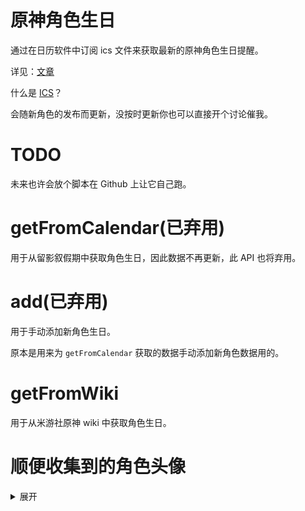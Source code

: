 # 原神角色生日
通过在日历软件中订阅 ics 文件来获取最新的原神角色生日提醒。

详见：[文章]()

什么是 [ICS](https://zh.wikipedia.org/wiki/ICalendar)？

会随新角色的发布而更新，没按时更新你也可以直接开个讨论催我。


# TODO
未来也许会放个脚本在 Github 上让它自己跑。


# getFromCalendar(已弃用)
用于从留影叙假期中获取角色生日，因此数据不再更新，此 API 也将弃用。

# add(已弃用)
用于手动添加新角色生日。

原本是用来为 `getFromCalendar` 获取的数据手动添加新角色数据用的。

# getFromWiki
用于从米游社原神 wiki 中获取角色生日。


# 顺便收集到的角色头像
<details>
<summary>展开</summary>

![角色1](https://webstatic.mihoyo.com/upload/static-resource/2022/02/24/05679c9962fd54a4de2666d3bef2a134_2427497782284089493.png)
![角色2](https://webstatic.mihoyo.com/upload/static-resource/2022/02/24/66042545a052ebf57a0c631e7d446090_4203031452652142260.png)
![角色3](https://webstatic.mihoyo.com/upload/static-resource/2022/02/24/2a96bca659bcb6951f81737e1a7a3a93_5782948101374592251.png)
![角色4](https://webstatic.mihoyo.com/upload/static-resource/2023/05/26/06f8af712227267d912df1d57d168174_6981528938140917044.png)
![角色5](https://webstatic.mihoyo.com/upload/static-resource/2022/12/16/149d46e87b7805b916f24d8fa426dc4f_7980041467691988039.png)
![角色6](https://webstatic.mihoyo.com/upload/static-resource/2022/02/24/22204dda59512c8a5b35d20c017a5193_1871773170805398287.png)
![角色7](https://webstatic.mihoyo.com/upload/static-resource/2022/02/24/dd311c7d5598ea1b62f6a57e35597aa4_4480671453733501864.png)
![角色8](https://webstatic.mihoyo.com/upload/static-resource/2022/02/24/1987e71779ee95abef18be97b79e0104_4521215417254992430.png)
![角色9](https://webstatic.mihoyo.com/upload/static-resource/2023/01/18/aa946c056451c6280e7718571d1cfa8c_2141826118635568897.png)
![角色10](https://fastcdn.mihoyo.com/static-resource-v2/2023/08/17/3be7d0575e32f46172ba95a97a647856_3883052919929914724.png)
![角色11](https://fastcdn.mihoyo.com/static-resource-v2/2023/08/17/adfd562a6ab78c04fa38f5aed4091c0c_6090118550113251285.png)
![角色12](https://webstatic.mihoyo.com/upload/static-resource/2022/03/14/f1b50706030675277cafd6bbf3f7823f_3094026770145526314.png)
![角色13](https://webstatic.mihoyo.com/upload/static-resource/2022/02/24/4ec7ddb18da3556c9c72b0ada7697ecf_4860846387056216251.png)
![角色14](https://webstatic.mihoyo.com/upload/static-resource/2022/02/24/04b61b747ddb7507c3c9aa6d1b41997d_6466358702657229529.png)
![角色15](https://webstatic.mihoyo.com/upload/static-resource/2022/02/24/11df1956c9afddc976871f5cd18f3e55_1882264082162153303.png)
![角色16](https://webstatic.mihoyo.com/upload/static-resource/2022/03/30/0496e0c13ca5fa8f378fc55df1eea3fe_4076052981305794654.png)
![角色17](https://webstatic.mihoyo.com/upload/static-resource/2023/01/18/7d2c2316efb1c8095695361e8ffac76e_5024352982681421540.png)
![角色18](https://webstatic.mihoyo.com/upload/static-resource/2022/03/14/eea6ce40cb37799f89e97dbadf9157d4_1880203548262197077.png)
![角色19](https://webstatic.mihoyo.com/upload/static-resource/2022/02/24/1f921c6295f98f98c6dbcb8c72d0a32d_920080275698026207.png)
![角色20](https://webstatic.mihoyo.com/upload/static-resource/2022/09/13/ed74fcd862ff9bc4d73347724e8ba693_7444591801787948295.png)
![角色21](https://webstatic.mihoyo.com/upload/static-resource/2023/03/01/ee30eb223c696985e7f66bbb123a2285_5269618229783031045.png)
![角色22](https://webstatic.mihoyo.com/upload/static-resource/2023/05/26/0db84d2600e52e87e863535622febb9d_9065720012393184544.png)
![角色23](https://fastcdn.mihoyo.com/static-resource-v2/2023/11/08/3d242260e049500bc3ad1ff4793f9569_6339574078137157086.png)
![角色24](https://webstatic.mihoyo.com/upload/static-resource/2022/02/24/f7b2718beeb8aa5b6573bd4e1d9463b9_3495984559760798145.png)
![角色25](https://webstatic.mihoyo.com/upload/static-resource/2022/02/24/30bc73cc884f78655d0e9c729c865f43_2572415383439957784.png)
![角色26](https://webstatic.mihoyo.com/upload/static-resource/2022/02/24/1f9b0724ab51b5181e3a5f7269e549d6_767077575275095470.png)
![角色27](https://webstatic.mihoyo.com/upload/static-resource/2022/09/13/83a9c296217893e9af675497f8aa6f85_7316921063422802893.png)
![角色28](https://webstatic.mihoyo.com/upload/static-resource/2022/11/21/56151c2f9e79d9efb4489be04afb4639_2964652110904806138.png)
![角色29](https://webstatic.mihoyo.com/upload/static-resource/2022/02/24/9b145c0c4d88bc2929ea99d0534b812f_5583948209845106042.png)
![角色30](https://webstatic.mihoyo.com/upload/static-resource/2022/03/14/0dd41810b5d35e54e54c9df256b95bde_8244826722190419121.png)
![角色31](https://webstatic.mihoyo.com/upload/static-resource/2022/02/24/78ebb331495385322de259ee80f82492_7775816679283264612.png)
![角色32](https://webstatic.mihoyo.com/upload/static-resource/2022/02/24/f634af08084be0a075bf5b03776157ba_5538059042307006334.png)
![角色33](https://webstatic.mihoyo.com/upload/static-resource/2022/02/24/c6f6c4d0beef79e456671bd54e22371c_7132785758367907766.png)
![角色34](https://webstatic.mihoyo.com/upload/static-resource/2022/02/24/33594d138995e8dcd18ef6eca21e29e1_5833973899387063282.png)
![角色35](https://webstatic.mihoyo.com/upload/static-resource/2022/02/24/ad570995be64c8662c1ba95ab5af1d5c_4512120573239183654.png)
![角色36](https://webstatic.mihoyo.com/upload/static-resource/2022/11/21/dfb2cb828138c8b79390ba5e10f2ffd2_1575691290377981976.png)
![角色37](https://webstatic.mihoyo.com/upload/static-resource/2022/02/24/40ac5e95d40ceb392e83582d7f2817a9_8078446689869362867.png)
![角色38](https://webstatic.mihoyo.com/upload/static-resource/2022/02/24/14d919badc3ce82ea4396545f2dd6027_391183174961162855.png)
![角色39](https://webstatic.mihoyo.com/upload/static-resource/2022/02/24/eaf5281d523d1c825f1b8b9625312601_2965241403901684959.png)
![角色40](https://webstatic.mihoyo.com/upload/static-resource/2022/02/24/6d12d1f75f8f30f576d371ef1f818885_1496180927996923875.png)
![角色41](https://webstatic.mihoyo.com/upload/static-resource/2022/02/24/587b34181effb00cbd25ef9938a623cd_6253710526162637141.png)
![角色42](https://webstatic.mihoyo.com/upload/static-resource/2022/02/24/4982f771fb4d62e719f93452a87283c6_8786878764960347655.png)
![角色43](https://webstatic.mihoyo.com/upload/static-resource/2022/07/13/79ea4b1fdf861accae277279186edb50_5159300215311263819.png)
![角色44](https://webstatic.mihoyo.com/upload/static-resource/2022/06/20/d25065cdd0f2e16f6b5c3f28a343b492_7181900211254841503.png)
![角色45](https://webstatic.mihoyo.com/upload/static-resource/2023/05/26/08995849606dd35893b43145db2733e0_1747493019822729825.png)
![角色46](https://webstatic.mihoyo.com/upload/static-resource/2022/02/24/676e4cba01b3bc79a24a8d034f784009_6702923680561346568.png)
![角色47](https://webstatic.mihoyo.com/upload/static-resource/2022/02/24/2869460b1bd922a0c005e4f4f5076041_7221739942442261136.png)
![角色48](https://webstatic.mihoyo.com/upload/static-resource/2022/02/24/ef5259d534990bc0fa3784ad66dde03a_4978042498865211603.png)
![角色49](https://webstatic.mihoyo.com/upload/static-resource/2022/12/16/e472a6c16e5af333cc49fef339dc71b5_5881966747313782097.png)
![角色50](https://webstatic.mihoyo.com/upload/static-resource/2023/05/26/d484942f89c63c226924e7614bf4b34d_1694746196088497938.png)
![角色51](https://webstatic.mihoyo.com/upload/static-resource/2022/02/24/b6f195649a0e9534186d1e45cd24f6a0_7073949618149706539.png)
![角色52](https://webstatic.mihoyo.com/upload/static-resource/2022/02/24/f82bc068ff8d1e5966b5c806b546505b_3138284627086354787.png)
![角色53](https://webstatic.mihoyo.com/upload/static-resource/2022/02/24/7a8da06f361ac182ea89311bf15211c9_2154078965934195499.png)
![角色54](https://webstatic.mihoyo.com/upload/static-resource/2022/02/24/879e228684643d5c269ea46fb8f87a2d_8262390748306210857.png)
![角色55](https://fastcdn.mihoyo.com/static-resource-v2/2023/08/17/e9a9b20e6de721fec99e0d94991ced1b_2524954025192355249.png)
![角色56](https://webstatic.mihoyo.com/upload/static-resource/2022/02/24/e5a69c077a9d8b1bec78140fea4850ea_1138386718612757747.png)
![角色57](https://webstatic.mihoyo.com/upload/static-resource/2022/02/24/40a3d06a8bec53fbdf1e6097706a5fb1_8505167500900981828.png)
![角色58](https://webstatic.mihoyo.com/upload/static-resource/2022/02/24/f0ac5f716fad737e2413165ed10e39a7_2249057826858498337.png)
![角色59](https://webstatic.mihoyo.com/upload/static-resource/2022/02/24/6e1c215000c28626b0334bffdacad9eb_7258101385567508094.png)
![角色60](https://webstatic.mihoyo.com/upload/static-resource/2022/02/24/696cf2ea885d0f836cfa67e76355c955_5041797225394354184.png)
![角色61](https://webstatic.mihoyo.com/upload/static-resource/2022/11/21/e8b642a3fda4c4aa67232a3dd120c490_6184638667025833225.png)
![角色62](https://fastcdn.mihoyo.com/static-resource-v2/2023/11/08/48bfa1678335c611a41ea7b3ea0d5797_3458972102493077083.png)
![角色63](https://webstatic.mihoyo.com/upload/static-resource/2022/03/14/02ae95498a9f2fac96bf622d4867e00f_2003922267451938697.png)
![角色64](https://webstatic.mihoyo.com/upload/static-resource/2022/02/24/0d27478a04d52bdf6dffd21b895e11b9_2474147698707133278.png)
![角色65](https://webstatic.mihoyo.com/upload/static-resource/2022/02/24/e058dbbd8aa485eee10511962bc0d49c_4150490636421778681.png)
![角色66](https://webstatic.mihoyo.com/upload/static-resource/2022/02/24/bba7cf971fd63b7a65312ce946da1755_362828863795999201.png)
![角色67](https://fastcdn.mihoyo.com/static-resource-v2/2023/10/23/1f1a85c15de8f823e5d44a6d53c11ae6_1801124067913491530.png)
![角色68](https://webstatic.mihoyo.com/upload/static-resource/2022/02/24/c1e535b5f11b1543cd9b8a1f47de740f_2109808831807282889.png)
![角色69](https://webstatic.mihoyo.com/upload/static-resource/2022/02/24/b8f6c053b3d4372de8da9cc00dac6b8d_1480530930974442487.png)
![角色70](https://webstatic.mihoyo.com/upload/static-resource/2022/09/13/8eea93b99ecac47c45df3b87335c10c5_8049071345012609907.png)
![角色71](https://webstatic.mihoyo.com/upload/static-resource/2022/09/13/0b6d40e40804f19a43bd7376bf4591f0_5299390755932718720.png)
![角色72](https://webstatic.mihoyo.com/upload/static-resource/2022/11/21/0218c45665769aa1e30698df46432518_1418696763840260481.png)
![角色73](https://webstatic.mihoyo.com/upload/static-resource/2022/11/21/481ab7c8ec92170c3159017c3f2cfc36_8829963866565670667.png)
![角色74](https://fastcdn.mihoyo.com/static-resource-v2/2023/10/08/6c6aca299da65d209ea26afc78aa87f9_2945262558080815123.png)
</details>
